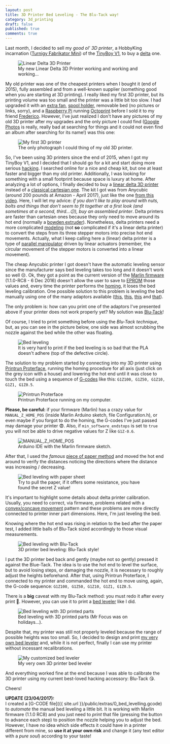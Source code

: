 ```yaml
---
layout: post
title: 3D Printer Bed Leveling - The Blu-Tack way!
category: 3d_printing
draft: false
published: true
comments: true
---
```



Last month, I decided to sell my *good ol' 3D printer*, a HobbyKing incarnation ([Turnigy Fabrikator Mini](https://www.youtube.com/watch?v=EIGfol2M1sI)) of the [TinyBoy V1](http://www.tinyboy.net/), to buy a [delta](http://reprap.org/wiki/Delta_geometry) one.

<figure>
  <img src="{{ site.url }}/public/images/infinite_3d_print.gif?style=centerme" alt="Linear Delta 3D Printer">
  <figcaption>My new Linear Delta 3D Printer working and working and working...</figcaption>
</figure>

<!--more-->

My old printer was one of the cheapest printers when I bought it (end of 2015), fully assembled and from a well-known supplier (something good when you are starting at 3D printing). I really liked my first 3D printer, but its printing volume was too small and the printer was a little bit too slow. I had upgraded it with an [extra fan](http://www.thingiverse.com/thing:1036284), [spool holder](http://www.thingiverse.com/thing:957550), removable bed (no pictures or links, sorry), and a [Raspberry Pi](https://www.raspberrypi.org/) running [Octoprint](http://octoprint.org/) before I sold it to my friend [Frederico](https://www.researchgate.net/profile/Frederico_Belmonte_Klein). However, I've just realized I don't have any pictures of my old 3D printer after my upgrades and the only picture I could find ([Google Photos](https://photos.google.com/) is really, really bad at searching for things and it could not even find an album after searching for its name!) was this one:

<figure>
  <img src="{{ site.url }}/public/images/my_first_3d_printer.jpg?style=centerme" alt="My first 3D printer">
  <figcaption>The only photograph I could thing of my old 3D printer.</figcaption>
</figure>

So, I've been using 3D printers since the end of 2015, when I got my TinyBoy V1, and I decided that I should go for a kit and start doing more serious [hacking](https://en.wikipedia.org/wiki/Hacker_culture). I searched online for a nice and cheap kit, but one at least faster and bigger than my old printer. Additionally, I was looking for something with a small footprint because space is luxury at home. After analyzing a lot of options, I finally decided to buy a [linear delta 3D printer](http://reprap.org/wiki/Kossel) instead of a [classical cartesian one](http://reprap.org/wiki/Prusa_i3). The kit I got was from Anycubic (around 200 pounds at Amazon - April 2017), just like the one [from this video](https://www.youtube.com/watch?v=Bd7Z4JIQjQM). Here, I will let my advice: *if you don't like to play around with nuts, bolts and things that don't seem to fit together at a first look (and sometimes at a second, third...:confused:), buy an assembled printer*. Delta printers are faster than cartesian ones because they only need to move around its hot end (normally a [bowden extruder](http://www.fabbaloo.com/blog/2015/11/11/bowden-or-direct-a-primer-on-extruder-styles)). Nonetheless, delta printers need a more complicated [modeling](http://reprap.org/wiki/Delta_geometry) (not **so** complicated if it's a linear delta printer) to convert the steps from its three stepper motors into precise hot end movements. Actually, what I keep calling here a (linear) delta printer is a type of [parallel manipulator](https://en.wikipedia.org/wiki/Parallel_manipulator) driven by linear actuators (remember, the circular movement of the stepper motors is converted into a linear movement).

The cheap Anycubic printer I got doesn't have the automatic leveling sensor since the manufacturer says bed leveling takes too long and it doesn't work so well :unamused:. Ok, they got a point as the current version of the [Marlin firmware](https://github.com/MarlinFirmware/Marlin) (1.1.0-RC8 - 6 Dec 2016) doesn't allow the user to save to [EPROM](https://en.wikipedia.org/wiki/EPROM) those values and, every time the printer performs the [homing](https://en.wikipedia.org/wiki/Homing), it loses the bed leveling calibration. One possible solution to this problem is leveling the bed manually using one of the many adaptors available ([this](http://www.thingiverse.com/thing:220874/#remixes), [this](http://www.thingiverse.com/thing:1960609), [this](http://www.thingiverse.com/thing:2092046) and [that](http://www.thingiverse.com/thing:1732494)).

The only problem is: how can you print one of the adaptors I've presented above if your printer does not work properly yet? My solution was [Blu-Tack](https://en.wikipedia.org/wiki/Blu-Tack)!

Of course, I tried to print something before using the *Blu-Tack technique*, but, as you can see in the picture below, one side was almost scrubbing the nozzle against the bed while the other was floating.

<figure>
  <img src="{{ site.url }}/public/images/bad_bed_leveling.jpg?style=centerme" alt="Bed leveling">
  <figcaption>It is very hard to print if the bed leveling is so bad that the PLA doesn't adhere (top of the defective circle).</figcaption>
</figure>

The solution to my problem started by connecting into my 3D printer using [Printrun Proterface](https://github.com/kliment/Printrun), running the homing procedure for all axis (just click on the grey icon with a house) and lowering the hot end until it was close to touch the bed using a sequence of [G-codes](https://en.wikipedia.org/wiki/G-code) like this: `G1Z100, G1Z50, G1Z10, G1Z1, G1Z0.5`.

<figure>
  <img src="{{ site.url }}/public/images/pronterface.png?style=centerme" alt="Printrun Proterface">
  <figcaption>Printrun Proterface running on my computer.</figcaption>
</figure>


**Please, be careful:** if your firmware (Marlin) has a crazy value for `MANUAL_Z_HOME_POS` (inside Marlin Arduino sketch, file Configuration.h), or even maybe if you forgot to do the homing, the G-codes I've just passed may damage your printer :fearful:. Also, if `min_software_endstops` is set to `true` you will not be able to drive negative values for Z like `G1Z-0.6`.
<figure>
  <img src="{{ site.url }}/public/images/max_z_home.png?style=centerme" alt="MANUAL_Z_HOME_POS">
  <figcaption>Arduino IDE with the Marlin firmware sketch.</figcaption>
</figure>

After that, I used the *famous* [piece of paper method](http://reprap.org/wiki/Calibration#Bed_Leveling) and moved the hot end around to verify the distances noticing the directions where the distance was increasing / decreasing.

<figure>
  <img src="{{ site.url }}/public/images/piece_of_paper_3d_printer_calibration.jpg?style=centerme" alt="Bed leveling with paper sheet">
  <figcaption>Try to pull the paper, if it offers some resistance, you have found the secret Z value!</figcaption>
</figure>

It's important to highlight some details about delta printer calibration. Usually, you need to correct, via firmware, problems related with a [convex/concave movement](http://ladvien.github.io/robots/kossel-mini-calibration/) pattern and these problems are more directly connected to printer inner part dimensions. Here, I'm just leveling the bed.

Knowing where the hot end was rising in relation to the bed after the paper test, I added little balls of Blu-Tack sized accordingly to those visual measurements.

<figure>
  <img src="{{ site.url }}/public/images/blu_tack_bed_leveling.jpg?style=centerme" alt="Bed leveling with Blu-Tack">
  <figcaption>3D printer bed leveling: Blu-Tack style!</figcaption>
</figure>

I put the 3D printer bed back and gently (maybe not so gently) pressed it against the Blue-Tack. The idea is to use the hot end to level the surface, but to avoid losing steps, or damaging the nozzle, it is necessary to roughly adjust the heights beforehand. After that, using Printrun Proterface, I connected to my printer and commanded the hot end to move using, again, the G-code sequence: `G1Z100, G1Z50, G1Z10, G1Z1, G1Z0.5`.

There is a **big** caveat with my Blu-Tack method: you must redo it after every print :grimacing:. However, you can use it to print a [bed leveler](http://www.thingiverse.com/thing:1732494) like I did.

<figure>
  <img src="{{ site.url }}/public/images/first_attempt_bed_leveling.jpg?style=centerme" alt="Bed leveling with 3D printed parts">
  <figcaption>Bed leveling with 3D printed parts (Mr Focus was on holidays...).</figcaption>
</figure>

Despite that, my printer was still not properly leveled because the range of possible heights was too small. So, I decided to design and print [my very own bed leveler](http://www.thingiverse.com/thing:2252569) and, while it is not perfect, finally I can use my printer without incessant recalibrations.

<figure>
  <img src="{{ site.url }}/public/images/my_bed_leveler.jpg?style=centerme" alt="My customized bed leveler">
  <figcaption>My very own 3D printer bed leveler</figcaption>
</figure>

And everything worked fine at the end because I was able to calibrate the 3D printer using my current best-loved hacking accessory: Blu-Tack :kissing_heart:.

Cheers!

**UPDATE (23/04/2017):**  
I created a [G-CODE file]({{ site.url }}/public/extras/0_bed_levelling.gcode) to *automate* the manual bed leveling a little bit. It is working with Marlin firmware (1.1.0 RC8) and you just need to *print* that file (pressing the button to advance each step) to position the nozzle helping you to adjust the bed. However, I have no idea which side effects it could have in a printer different from mine, so **use it at your own risk** and change it (any text editor with a *pure soul*) according to your taste!
